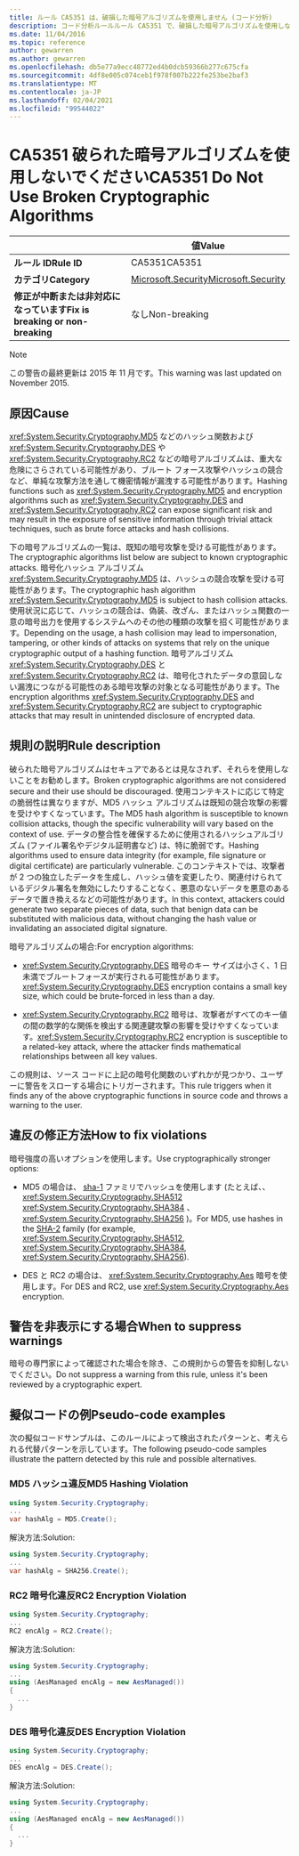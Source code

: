 ```yaml
---
title: ルール CA5351 は、破損した暗号アルゴリズムを使用しません (コード分析)
description: コード分析ルールルール CA5351 で、破損した暗号アルゴリズムを使用しないようにする
ms.date: 11/04/2016
ms.topic: reference
author: gewarren
ms.author: gewarren
ms.openlocfilehash: db5e77a9ecc48772ed4b0dcb59366b277c675cfa
ms.sourcegitcommit: 4df8e005c074ceb1f978f007b222fe253be2baf3
ms.translationtype: MT
ms.contentlocale: ja-JP
ms.lasthandoff: 02/04/2021
ms.locfileid: "99544022"
---
```

# <a name="ca5351-do-not-use-broken-cryptographic-algorithms"></a><span data-ttu-id="a93ca-103">CA5351 破られた暗号アルゴリズムを使用しないでください</span><span class="sxs-lookup"><span data-stu-id="a93ca-103">CA5351 Do Not Use Broken Cryptographic Algorithms</span></span>

| | <span data-ttu-id="a93ca-104">値</span><span class="sxs-lookup"><span data-stu-id="a93ca-104">Value</span></span> |
|-|-|
| <span data-ttu-id="a93ca-105">**ルール ID**</span><span class="sxs-lookup"><span data-stu-id="a93ca-105">**Rule ID**</span></span> |<span data-ttu-id="a93ca-106">CA5351</span><span class="sxs-lookup"><span data-stu-id="a93ca-106">CA5351</span></span>|
| <span data-ttu-id="a93ca-107">**カテゴリ**</span><span class="sxs-lookup"><span data-stu-id="a93ca-107">**Category**</span></span> |[<span data-ttu-id="a93ca-108">Microsoft.Security</span><span class="sxs-lookup"><span data-stu-id="a93ca-108">Microsoft.Security</span></span>](security-warnings.md)|
| <span data-ttu-id="a93ca-109">**修正が中断または非対応になっています**</span><span class="sxs-lookup"><span data-stu-id="a93ca-109">**Fix is breaking or non-breaking**</span></span> |<span data-ttu-id="a93ca-110">なし</span><span class="sxs-lookup"><span data-stu-id="a93ca-110">Non-breaking</span></span>|

> [!NOTE]
> <span data-ttu-id="a93ca-111">この警告の最終更新は 2015 年 11 月です。</span><span class="sxs-lookup"><span data-stu-id="a93ca-111">This warning was last updated on November 2015.</span></span>

## <a name="cause"></a><span data-ttu-id="a93ca-112">原因</span><span class="sxs-lookup"><span data-stu-id="a93ca-112">Cause</span></span>

<span data-ttu-id="a93ca-113"><xref:System.Security.Cryptography.MD5> などのハッシュ関数および <xref:System.Security.Cryptography.DES> や <xref:System.Security.Cryptography.RC2> などの暗号アルゴリズムは、重大な危険にさらされている可能性があり、ブルート フォース攻撃やハッシュの競合など、単純な攻撃方法を通して機密情報が漏洩する可能性があります。</span><span class="sxs-lookup"><span data-stu-id="a93ca-113">Hashing functions such as <xref:System.Security.Cryptography.MD5> and encryption algorithms such as <xref:System.Security.Cryptography.DES> and <xref:System.Security.Cryptography.RC2> can expose significant risk and may result in the exposure of sensitive information through trivial attack techniques, such as brute force attacks and hash collisions.</span></span>

<span data-ttu-id="a93ca-114">下の暗号アルゴリズムの一覧は、既知の暗号攻撃を受ける可能性があります。</span><span class="sxs-lookup"><span data-stu-id="a93ca-114">The cryptographic algorithms list below are subject to known cryptographic attacks.</span></span> <span data-ttu-id="a93ca-115">暗号化ハッシュ アルゴリズム <xref:System.Security.Cryptography.MD5> は、ハッシュの競合攻撃を受ける可能性があります。</span><span class="sxs-lookup"><span data-stu-id="a93ca-115">The cryptographic hash algorithm <xref:System.Security.Cryptography.MD5> is subject to hash collision attacks.</span></span>  <span data-ttu-id="a93ca-116">使用状況に応じて、ハッシュの競合は、偽装、改ざん、またはハッシュ関数の一意の暗号出力を使用するシステムへのその他の種類の攻撃を招く可能性があります。</span><span class="sxs-lookup"><span data-stu-id="a93ca-116">Depending on the usage, a hash collision may lead to impersonation, tampering, or other kinds of attacks on systems that rely on the unique cryptographic output of a hashing function.</span></span> <span data-ttu-id="a93ca-117">暗号アルゴリズム <xref:System.Security.Cryptography.DES> と <xref:System.Security.Cryptography.RC2> は、暗号化されたデータの意図しない漏洩につながる可能性のある暗号攻撃の対象となる可能性があります。</span><span class="sxs-lookup"><span data-stu-id="a93ca-117">The encryption algorithms <xref:System.Security.Cryptography.DES> and <xref:System.Security.Cryptography.RC2> are subject to cryptographic attacks that may result in unintended disclosure of encrypted data.</span></span>

## <a name="rule-description"></a><span data-ttu-id="a93ca-118">規則の説明</span><span class="sxs-lookup"><span data-stu-id="a93ca-118">Rule description</span></span>

<span data-ttu-id="a93ca-119">破られた暗号アルゴリズムはセキュアであるとは見なされず、それらを使用しないことをお勧めします。</span><span class="sxs-lookup"><span data-stu-id="a93ca-119">Broken cryptographic algorithms are not  considered secure and their use should be discouraged.</span></span> <span data-ttu-id="a93ca-120">使用コンテキストに応じて特定の脆弱性は異なりますが、MD5 ハッシュ アルゴリズムは既知の競合攻撃の影響を受けやすくなっています。</span><span class="sxs-lookup"><span data-stu-id="a93ca-120">The MD5 hash algorithm is susceptible to known collision attacks, though the specific vulnerability will vary based on the context of use.</span></span>  <span data-ttu-id="a93ca-121">データの整合性を確保するために使用されるハッシュアルゴリズム (ファイル署名やデジタル証明書など) は、特に脆弱です。</span><span class="sxs-lookup"><span data-stu-id="a93ca-121">Hashing algorithms used to ensure data integrity (for example, file signature or digital certificate) are particularly vulnerable.</span></span>  <span data-ttu-id="a93ca-122">このコンテキストでは、攻撃者が 2 つの独立したデータを生成し、ハッシュ値を変更したり、関連付けられているデジタル署名を無効にしたりすることなく、悪意のないデータを悪意のあるデータで置き換えるなどの可能性があります。</span><span class="sxs-lookup"><span data-stu-id="a93ca-122">In this context, attackers could generate two separate pieces of data, such that benign data can be substituted with malicious data, without changing the hash value or invalidating an associated digital signature.</span></span>

<span data-ttu-id="a93ca-123">暗号アルゴリズムの場合:</span><span class="sxs-lookup"><span data-stu-id="a93ca-123">For encryption algorithms:</span></span>

- <span data-ttu-id="a93ca-124"><xref:System.Security.Cryptography.DES> 暗号のキー サイズは小さく、1 日未満でブルートフォースが実行される可能性があります。</span><span class="sxs-lookup"><span data-stu-id="a93ca-124"><xref:System.Security.Cryptography.DES> encryption contains a small key size, which could be brute-forced in less than a day.</span></span>

- <span data-ttu-id="a93ca-125"><xref:System.Security.Cryptography.RC2> 暗号は、攻撃者がすべてのキー値の間の数学的な関係を検出する関連鍵攻撃の影響を受けやすくなっています。</span><span class="sxs-lookup"><span data-stu-id="a93ca-125"><xref:System.Security.Cryptography.RC2> encryption is susceptible to a related-key attack, where the attacker finds mathematical relationships between all key values.</span></span>

<span data-ttu-id="a93ca-126">この規則は、ソース コードに上記の暗号化関数のいずれかが見つかり、ユーザーに警告をスローする場合にトリガーされます。</span><span class="sxs-lookup"><span data-stu-id="a93ca-126">This rule triggers when it finds any of the above cryptographic functions in source code and throws a warning to the user.</span></span>

## <a name="how-to-fix-violations"></a><span data-ttu-id="a93ca-127">違反の修正方法</span><span class="sxs-lookup"><span data-stu-id="a93ca-127">How to fix violations</span></span>

<span data-ttu-id="a93ca-128">暗号強度の高いオプションを使用します。</span><span class="sxs-lookup"><span data-stu-id="a93ca-128">Use cryptographically stronger options:</span></span>

- <span data-ttu-id="a93ca-129">MD5 の場合は、 [sha-1](/windows/desktop/SecCrypto/hash-and-signature-algorithms) ファミリでハッシュを使用します (たとえば、、 <xref:System.Security.Cryptography.SHA512> <xref:System.Security.Cryptography.SHA384> 、 <xref:System.Security.Cryptography.SHA256> )。</span><span class="sxs-lookup"><span data-stu-id="a93ca-129">For MD5, use hashes in the [SHA-2](/windows/desktop/SecCrypto/hash-and-signature-algorithms) family (for example, <xref:System.Security.Cryptography.SHA512>, <xref:System.Security.Cryptography.SHA384>, <xref:System.Security.Cryptography.SHA256>).</span></span>

- <span data-ttu-id="a93ca-130">DES と RC2 の場合は、 <xref:System.Security.Cryptography.Aes> 暗号を使用します。</span><span class="sxs-lookup"><span data-stu-id="a93ca-130">For DES and RC2, use <xref:System.Security.Cryptography.Aes> encryption.</span></span>

## <a name="when-to-suppress-warnings"></a><span data-ttu-id="a93ca-131">警告を非表示にする場合</span><span class="sxs-lookup"><span data-stu-id="a93ca-131">When to suppress warnings</span></span>

<span data-ttu-id="a93ca-132">暗号の専門家によって確認された場合を除き、この規則からの警告を抑制しないでください。</span><span class="sxs-lookup"><span data-stu-id="a93ca-132">Do not suppress a warning from this rule, unless it's been reviewed by a cryptographic expert.</span></span>

## <a name="pseudo-code-examples"></a><span data-ttu-id="a93ca-133">擬似コードの例</span><span class="sxs-lookup"><span data-stu-id="a93ca-133">Pseudo-code examples</span></span>

<span data-ttu-id="a93ca-134">次の擬似コードサンプルは、このルールによって検出されたパターンと、考えられる代替パターンを示しています。</span><span class="sxs-lookup"><span data-stu-id="a93ca-134">The following pseudo-code samples illustrate the pattern detected by this rule and possible alternatives.</span></span>

### <a name="md5-hashing-violation"></a><span data-ttu-id="a93ca-135">MD5 ハッシュ違反</span><span class="sxs-lookup"><span data-stu-id="a93ca-135">MD5 Hashing Violation</span></span>

```csharp
using System.Security.Cryptography;
...
var hashAlg = MD5.Create();
```

<span data-ttu-id="a93ca-136">解決方法:</span><span class="sxs-lookup"><span data-stu-id="a93ca-136">Solution:</span></span>

```csharp
using System.Security.Cryptography;
...
var hashAlg = SHA256.Create();
```

### <a name="rc2-encryption-violation"></a><span data-ttu-id="a93ca-137">RC2 暗号化違反</span><span class="sxs-lookup"><span data-stu-id="a93ca-137">RC2 Encryption Violation</span></span>

```csharp
using System.Security.Cryptography;
...
RC2 encAlg = RC2.Create();
```

<span data-ttu-id="a93ca-138">解決方法:</span><span class="sxs-lookup"><span data-stu-id="a93ca-138">Solution:</span></span>

```csharp
using System.Security.Cryptography;
...
using (AesManaged encAlg = new AesManaged())
{
  ...
}
```

### <a name="des-encryption-violation"></a><span data-ttu-id="a93ca-139">DES 暗号化違反</span><span class="sxs-lookup"><span data-stu-id="a93ca-139">DES Encryption Violation</span></span>

```csharp
using System.Security.Cryptography;
...
DES encAlg = DES.Create();
```

<span data-ttu-id="a93ca-140">解決方法:</span><span class="sxs-lookup"><span data-stu-id="a93ca-140">Solution:</span></span>

```csharp
using System.Security.Cryptography;
...
using (AesManaged encAlg = new AesManaged())
{
  ...
}
```

